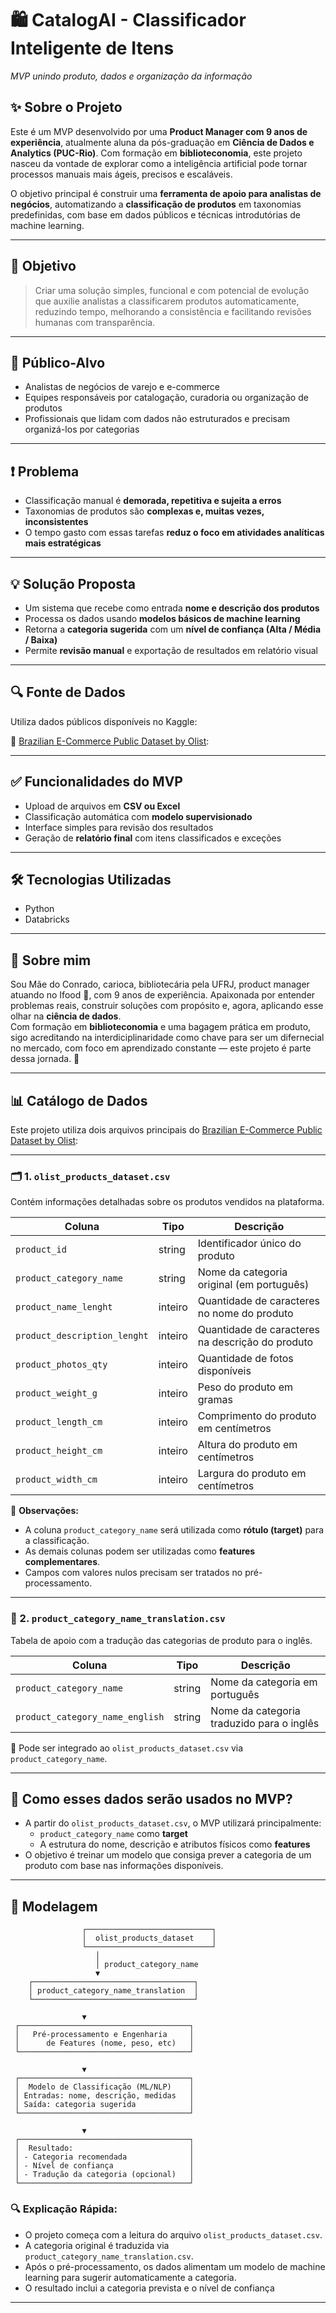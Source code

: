 # 🛍️ CatalogAI - Classificador Inteligente de Itens  
*MVP unindo produto, dados e organização da informação*

## ✨ Sobre o Projeto

Este é um MVP desenvolvido por uma **Product Manager com 9 anos de experiência**, atualmente aluna da pós-graduação em **Ciência de Dados e Analytics (PUC-Rio)**. Com formação em **biblioteconomia**, este projeto nasceu da vontade de explorar como a inteligência artificial pode tornar processos manuais mais ágeis, precisos e escaláveis.

O objetivo principal é construir uma **ferramenta de apoio para analistas de negócios**, automatizando a **classificação de produtos** em taxonomias predefinidas, com base em dados públicos e técnicas introdutórias de machine learning.

---

## 🎯 Objetivo

> Criar uma solução simples, funcional e com potencial de evolução que auxilie analistas a classificarem produtos automaticamente, reduzindo tempo, melhorando a consistência e facilitando revisões humanas com transparência.

---

## 👥 Público-Alvo

- Analistas de negócios de varejo e e-commerce  
- Equipes responsáveis por catalogação, curadoria ou organização de produtos  
- Profissionais que lidam com dados não estruturados e precisam organizá-los por categorias  

---

## ❗ Problema

- Classificação manual é **demorada, repetitiva e sujeita a erros**
- Taxonomias de produtos são **complexas e, muitas vezes, inconsistentes**
- O tempo gasto com essas tarefas **reduz o foco em atividades analíticas mais estratégicas**

---

## 💡 Solução Proposta

- Um sistema que recebe como entrada **nome e descrição dos produtos**
- Processa os dados usando **modelos básicos de machine learning**
- Retorna a **categoria sugerida** com um **nível de confiança (Alta / Média / Baixa)**
- Permite **revisão manual** e exportação de resultados em relatório visual

---

## 🔍 Fonte de Dados

Utiliza dados públicos disponíveis no Kaggle:

📁 [Brazilian E-Commerce Public Dataset by Olist](https://www.kaggle.com/datasets/olistbr/brazilian-ecommerce):

---

## ✅ Funcionalidades do MVP

- Upload de arquivos em **CSV ou Excel**
- Classificação automática com **modelo supervisionado**
- Interface simples para revisão dos resultados
- Geração de **relatório final** com itens classificados e exceções

---

## 🛠️ Tecnologias Utilizadas

- Python  
- Databricks

---

## 💬 Sobre mim

Sou Mãe do Conrado, carioca, bibliotecária pela UFRJ, product manager atuando no Ifood 🍔, com 9 anos de experiência. Apaixonada por entender problemas reais, construir soluções com propósito e, agora, aplicando esse olhar na **ciência de dados**.  
Com formação em **biblioteconomia** e uma bagagem prática em produto, sigo acreditando na interdiciplinaridade como chave para ser um difernecial no mercado, com foco em aprendizado constante — este projeto é parte dessa 
jornada. 💙

---


## 📊 Catálogo de Dados

Este projeto utiliza dois arquivos principais do [Brazilian E-Commerce Public Dataset by Olist](https://www.kaggle.com/datasets/olistbr/brazilian-ecommerce):

---

### 🗂️ 1. `olist_products_dataset.csv`

Contém informações detalhadas sobre os produtos vendidos na plataforma.

| Coluna                     | Tipo     | Descrição                                                                 |
|----------------------------|----------|---------------------------------------------------------------------------|
| `product_id`               | string   | Identificador único do produto                                            |
| `product_category_name`    | string   | Nome da categoria original (em português)                                 |
| `product_name_lenght`      | inteiro  | Quantidade de caracteres no nome do produto                               |
| `product_description_lenght` | inteiro | Quantidade de caracteres na descrição do produto                          |
| `product_photos_qty`       | inteiro  | Quantidade de fotos disponíveis                                           |
| `product_weight_g`         | inteiro  | Peso do produto em gramas                                                 |
| `product_length_cm`        | inteiro  | Comprimento do produto em centímetros                                     |
| `product_height_cm`        | inteiro  | Altura do produto em centímetros                                          |
| `product_width_cm`         | inteiro  | Largura do produto em centímetros                                         |

🔎 **Observações:**
- A coluna `product_category_name` será utilizada como **rótulo (target)** para a classificação.
- As demais colunas podem ser utilizadas como **features complementares**.
- Campos com valores nulos precisam ser tratados no pré-processamento.

---

### 📘 2. `product_category_name_translation.csv`

Tabela de apoio com a tradução das categorias de produto para o inglês.

| Coluna                       | Tipo     | Descrição                                           |
|------------------------------|----------|-----------------------------------------------------|
| `product_category_name`      | string   | Nome da categoria em português                      |
| `product_category_name_english` | string | Nome da categoria traduzido para o inglês           |

🔗 Pode ser integrado ao `olist_products_dataset.csv` via `product_category_name`.

---

## 🧩 Como esses dados serão usados no MVP?

- A partir do `olist_products_dataset.csv`, o MVP utilizará principalmente:
  - `product_category_name` como **target**
  - A estrutura do nome, descrição e atributos físicos como **features**
- O objetivo é treinar um modelo que consiga prever a categoria de um produto com base nas informações disponíveis.

---

## 🧠 Modelagem 

                    ┌────────────────────────────┐
                    │  olist_products_dataset    │
                    └────────────────────────────┘
                       │
                       │ product_category_name
                       ▼
        ┌────────────────────────────────────┐
        │ product_category_name_translation  │
        └────────────────────────────────────┘

                    ▼
     ┌──────────────────────────────────────┐
     │   Pré-processamento e Engenharia     │
     │      de Features (nome, peso, etc)   │
     └──────────────────────────────────────┘

                    ▼
     ┌──────────────────────────────────────┐
     │  Modelo de Classificação (ML/NLP)    │
     │ Entradas: nome, descrição, medidas   │
     │ Saída: categoria sugerida            │
     └──────────────────────────────────────┘

                    ▼
     ┌──────────────────────────────────────┐
     │  Resultado:                          │
     │ - Categoria recomendada              │
     │ - Nível de confiança                 │
     │ - Tradução da categoria (opcional)   │
     └──────────────────────────────────────┘



### 🔍 Explicação Rápida:
- O projeto começa com a leitura do arquivo `olist_products_dataset.csv`.
- A categoria original é traduzida via `product_category_name_translation.csv`.
- Após o pré-processamento, os dados alimentam um modelo de machine learning para sugerir automaticamente a categoria.
- O resultado inclui a categoria prevista e o nível de confiança 

---

